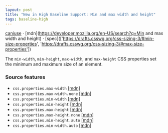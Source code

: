 ```yaml
---
layout: post
title: "New in High Baseline Support: Min and max width and height"
tags: baseline-high
---
```


[caniuse](https://caniuse.com/?search=min-max-width-height) · [mdn](https://developer.mozilla.org/en-US/search?q=Min and max width and height) · [spec](['https://drafts.csswg.org/css-sizing-3/#min-size-properties', 'https://drafts.csswg.org/css-sizing-3/#max-size-properties'])

The `min-width`, `min-height`, `max-width`, and `max-height` CSS properties set the minimum and maximum size of an element.

### Source features

- ``css.properties.max-width`` [[mdn]](https://developer.mozilla.org/en-US/search?q=css.properties.max-width)
- ``css.properties.max-width.none`` [[mdn]](https://developer.mozilla.org/en-US/search?q=css.properties.max-width.none)
- ``css.properties.min-width`` [[mdn]](https://developer.mozilla.org/en-US/search?q=css.properties.min-width)
- ``css.properties.min-height`` [[mdn]](https://developer.mozilla.org/en-US/search?q=css.properties.min-height)
- ``css.properties.max-height`` [[mdn]](https://developer.mozilla.org/en-US/search?q=css.properties.max-height)
- ``css.properties.max-height.none`` [[mdn]](https://developer.mozilla.org/en-US/search?q=css.properties.max-height.none)
- ``css.properties.min-height.auto`` [[mdn]](https://developer.mozilla.org/en-US/search?q=css.properties.min-height.auto)
- ``css.properties.min-width.auto`` [[mdn]](https://developer.mozilla.org/en-US/search?q=css.properties.min-width.auto)
